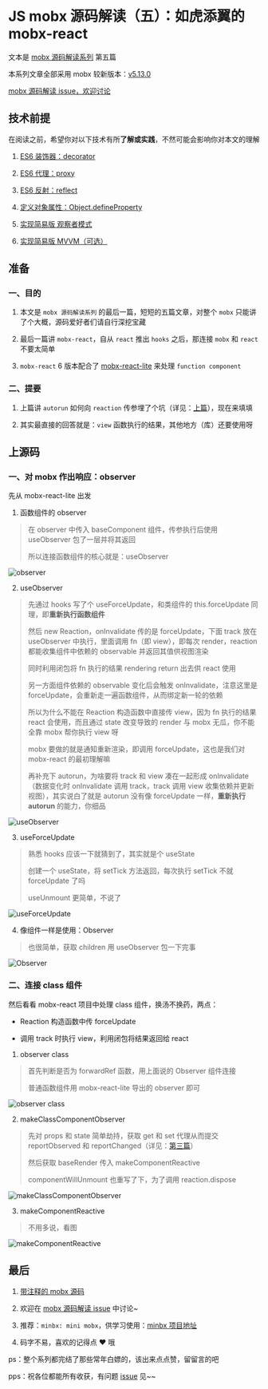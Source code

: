 # JS mobx 源码解读（五）：如虎添翼的 mobx-react

文本是 [mobx 源码解读系列](https://github.com/lawler61/blog#js-%E7%9B%B8%E5%85%B3) 第五篇

本系列文章全部采用 mobx 较新版本：[v5.13.0](https://github.com/lawler61/mobx)

[mobx 源码解读 issue，欢迎讨论](https://github.com/lawler61/blog/issues?q=is%3Aissue+is%3Aopen+label%3A%22mobx+%E6%BA%90%E7%A0%81%E8%A7%A3%E8%AF%BB%22)

## 技术前提

在阅读之前，希望你对以下技术有所**了解或实践**，不然可能会影响你对本文的理解

1. [ES6 装饰器：decorator](http://es6.ruanyifeng.com/#docs/decorator)

2. [ES6 代理：proxy](http://es6.ruanyifeng.com/#docs/proxy)

3. [ES6 反射：reflect](http://es6.ruanyifeng.com/#docs/reflect)

4. [定义对象属性：Object.defineProperty](https://developer.mozilla.org/zh-CN/docs/Web/JavaScript/Reference/Global_Objects/Object/defineProperty)

5. [实现简易版 观察者模式](https://github.com/lawler61/blog/issues/1)

6. [实现简易版 MVVM（可选）](https://github.com/lawler61/blog/issues/5)

## 准备

### 一、目的

1. 本文是 `mobx 源码解读系列` 的最后一篇，短短的五篇文章，对整个 `mobx` 只能讲了个大概，源码爱好者们请自行深挖宝藏

2. 最后一篇讲 `mobx-react`，自从 `react` 推出 `hooks` 之后，那连接 `mobx` 和 `react` 不要太简单

3. `mobx-react` 6 版本配合了 [mobx-react-lite](https://github.com/mobxjs/mobx-react-lite) 来处理 `function component`

### 二、提要

1. 上篇讲 `autorun` 如何向 `reaction` 传参埋了个坑（详见：[上篇](https://github.com/lawler61/blog/blob/master/js/mobx-source/4.autorun.md)），现在来填填

2. 其实最直接的回答就是：`view` 函数执行的结果，其他地方（库）还要使用呀

## 上源码

### 一、对 mobx 作出响应：observer

先从 mobx-react-lite 出发

1. 函数组件的 observer

> 在 observer 中传入 baseComponent 组件，传参执行后使用 useObserver 包了一层并将其返回
>
> 所以连接函数组件的核心就是：useObserver

![observer](./images/5/1.observer.png)

2. useObserver

> 先通过 hooks 写了个 useForceUpdate，和类组件的 this.forceUpdate 同理，即**重新执行函数组件**
>
> 然后 new Reaction，onInvalidate 传的是 forceUpdate，下面 track 放在 useObserver 中执行，里面调用 fn（即 view），即每次 render，reaction 都能收集组件中依赖的 observable 并返回其值供视图渲染
>
> 同时利用闭包将 fn 执行的结果 rendering return 出去供 react 使用
>
> 另一方面组件依赖的 observable 变化后会触发 onInvalidate，注意这里是 forceUpdate，会重新走一遍函数组件，从而绑定新一轮的依赖
>
> 所以为什么不能在 Reaction 构造函数中直接传 view，因为 fn 执行的结果 react 会使用，而且通过 state 改变导致的 render 与 mobx 无瓜，你不能全靠 mobx 帮你执行 view 呀
>
> mobx 要做的就是通知重新渲染，即调用 forceUpdate，这也是我们对 mobx-react 的最初理解嘛
>
> 再补充下 autorun，为啥要将 track 和 view 凑在一起形成 onInvalidate（数据变化时 onInvalidate 调用 track，track 调用 view 收集依赖并更新视图），其实说白了就是 autorun 没有像 forceUpdate 一样，**重新执行 autorun** 的能力，你细品

![useObserver](./images/5/2.useObserver.png)

3. useForceUpdate

> 熟悉 hooks 应该一下就猜到了，其实就是个 useState
>
> 创建一个 useState，将 setTick 方法返回，每次执行 setTick 不就 forceUpdate 了吗
>
> useUnmount 更简单，不说了

![useForceUpdate](./images/5/3.useForceUpdate.png)

4. 像组件一样是使用：Observer

> 也很简单，获取 children 用 useObserver 包一下完事

![Observer](./images/5/4.Observer.png)

### 二、连接 class 组件

然后看看 mobx-react 项目中处理 class 组件，换汤不换药，两点：

- Reaction 构造函数中传 forceUpdate

- 调用 track 时执行 view，利用闭包将结果返回给 react

1. observer class

> 首先判断是否为 forwardRef 函数，用上面说的 Observer 组件连接
>
> 普通函数组件用 mobx-react-lite 导出的 observer 即可

![observer class](./images/5/5.observer-class.png)

2. makeClassComponentObserver

> 先对 props 和 state 简单劫持，获取 get 和 set 代理从而提交 reportObserved 和 reportChanged（详见：[第三篇](https://github.com/lawler61/blog/blob/master/js/mobx-source/3.collect-dependencies.md)）
>
> 然后获取 baseRender 传入 makeComponentReactive
>
> componentWillUnmount 也重写了下，为了调用 reaction.dispose

![makeClassComponentObserver](./images/5/6.makeClassComponentObserver.png)

3. makeComponentReactive

> 不用多说，看图

![makeComponentReactive](./images/5/7.makeComponentReactive.png)

## 最后

1. [带注释的 mobx 源码](https://github.com/lawler61/mobx)

2. 欢迎在 [mobx 源码解读 issue](https://github.com/lawler61/blog/issues?q=is%3Aissue+is%3Aopen+label%3A%22mobx+%E6%BA%90%E7%A0%81%E8%A7%A3%E8%AF%BB%22) 中讨论~

3. 推荐：`minbx: mini mobx`，供学习使用：[minbx 项目地址](https://github.com/lawler61/minbx)

4. 码字不易，喜欢的记得点 ❤️ 哦

ps：整个系列都完结了那些常年白嫖的，该出来点点赞，留留言的吧

pps：祝各位都能所有收获，有问题 [issue](https://github.com/lawler61/blog/issues?q=is%3Aissue+is%3Aopen+label%3A%22mobx+%E6%BA%90%E7%A0%81%E8%A7%A3%E8%AF%BB%22) 见~~
